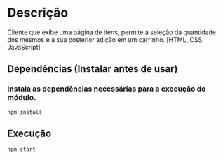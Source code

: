 # Descrição
Cliente que exibe uma página de itens, permite a seleção da quantidade dos mesmos e a sua posterior adição em um carrinho.
[HTML, CSS, JavaScript]
## Dependências (Instalar antes de usar)
### Instala as dependências necessárias para a execução do módulo.
```npm install```
## Execução
```npm start```
